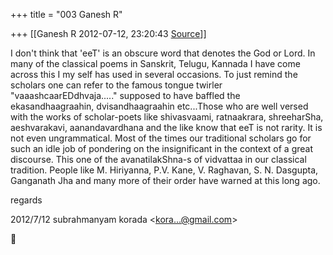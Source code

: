 +++
title = "003 Ganesh R"

+++
[[Ganesh R	2012-07-12, 23:20:43 [Source](https://groups.google.com/g/bvparishat/c/wnKQBvIQFLo)]]



I don't think that 'eeT' is an obscure word that denotes the God or Lord. In many of the classical poems in Sanskrit, Telugu, Kannada I have come across this I my self has used in several occasions. To just remind the scholars one can refer to the famous tongue twirler "vaaashcaarEDdhvaja....." supposed to have baffled the ekasandhaagraahin, dvisandhaagraahin etc...Those who are well versed with the works of scholar-poets like shivasvaami, ratnaakrara, shreeharSha, aeshvarakavi, aanandavardhana and the like know that eeT is not rarity. It is not even ungrammatical. Most of the times our traditional scholars go for such an idle job of pondering on the insignificant in the context of a great discourse. This one of the avanatilakShna-s of vidvattaa in our classical tradition. People like M. Hiriyanna, P.V. Kane, V. Raghavan, S. N. Dasgupta, Ganganath Jha and many more of their order have warned at this long ago.  
  
  
regards  
  

2012/7/12 subrahmanyam korada \<[kora...@gmail.com]()\>



